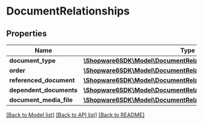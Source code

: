 # DocumentRelationships

## Properties
Name | Type | Description | Notes
------------ | ------------- | ------------- | -------------
**document_type** | [**\Shopware6SDK\Model\DocumentRelationshipsDocumentType**](DocumentRelationshipsDocumentType.md) |  | [optional] 
**order** | [**\Shopware6SDK\Model\DocumentRelationshipsOrder**](DocumentRelationshipsOrder.md) |  | [optional] 
**referenced_document** | [**\Shopware6SDK\Model\DocumentRelationshipsReferencedDocument**](DocumentRelationshipsReferencedDocument.md) |  | [optional] 
**dependent_documents** | [**\Shopware6SDK\Model\DocumentRelationshipsDependentDocuments**](DocumentRelationshipsDependentDocuments.md) |  | [optional] 
**document_media_file** | [**\Shopware6SDK\Model\DocumentRelationshipsDocumentMediaFile**](DocumentRelationshipsDocumentMediaFile.md) |  | [optional] 

[[Back to Model list]](../../README.md#documentation-for-models) [[Back to API list]](../../README.md#documentation-for-api-endpoints) [[Back to README]](../../README.md)

